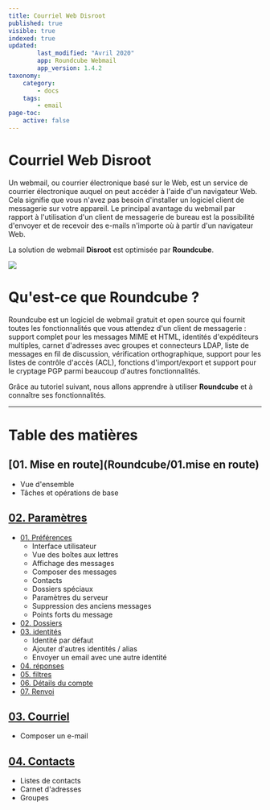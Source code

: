 ```yaml
---
title: Courriel Web Disroot
published: true
visible: true
indexed: true
updated:
        last_modified: "Avril 2020"
        app: Roundcube Webmail
        app_version: 1.4.2
taxonomy:
    category:
        - docs
    tags:
        - email
page-toc:
    active: false
---
```


# Courriel Web Disroot

Un webmail, ou courrier électronique basé sur le Web, est un service de courrier électronique auquel on peut accéder à l'aide d'un navigateur Web. Cela signifie que vous n'avez pas besoin d'installer un logiciel client de messagerie sur votre appareil. Le principal avantage du webmail par rapport à l'utilisation d'un client de messagerie de bureau est la possibilité d'envoyer et de recevoir des e-mails n'importe où à partir d'un navigateur Web.

La solution de webmail **Disroot** est optimisée par **Roundcube**.


![](logo.png)

# Qu'est-ce que Roundcube ?
Roundcube est un logiciel de webmail gratuit et open source qui fournit toutes les fonctionnalités que vous attendez d'un client de messagerie : support complet pour les messages MIME et HTML, identités d'expéditeurs multiples, carnet d'adresses avec groupes et connecteurs LDAP, liste de messages en fil de discussion, vérification orthographique, support pour les listes de contrôle d'accès (ACL), fonctions d'import/export et support pour le cryptage PGP parmi beaucoup d'autres fonctionnalités.

Grâce au tutoriel suivant, nous allons apprendre à utiliser **Roundcube** et à connaître ses fonctionnalités.

----

# Table des matières

## [01. Mise en route](Roundcube/01.mise en route)
  - Vue d'ensemble
  - Tâches et opérations de base

## [02. Paramètres](settings)
  - [01. Préférences](settings/preferences)
    - Interface utilisateur
    - Vue des boîtes aux lettres
    - Affichage des messages
    - Composer des messages
    - Contacts
    - Dossiers spéciaux
    - Paramètres du serveur
    - Suppression des anciens messages
    - Points forts du message
  - [02. Dossiers](settings/folders)
  - [03. identités](settings/identities)
    - Identité par défaut
    - Ajouter d'autres identités / alias
    - Envoyer un email avec une autre identité
  - [04. réponses](settings/responses)
  - [05. filtres](settings/filters)
  - [06. Détails du compte](settings/account_details)
  - [07. Renvoi](settings/forwarding)

## [03. Courriel](email)
  - Composer un e-mail

## [04. Contacts](contacts)
  - Listes de contacts
  - Carnet d'adresses
  - Groupes
